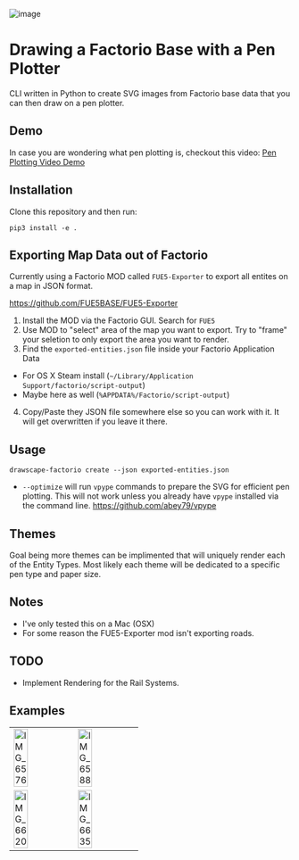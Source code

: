 ![image](https://github.com/user-attachments/assets/864cb82c-6635-427b-becb-f5e34a0d75ef)


# Drawing a Factorio Base with a Pen Plotter
CLI written in Python to create SVG images from Factorio base data that you can then draw on a pen plotter.

## Demo
In case you are wondering what pen plotting is, checkout this video: [Pen Plotting Video Demo](https://www.youtube.com/shorts/DEY43r4u00o)

## Installation

Clone this repository and then run:

```
pip3 install -e .
```

## Exporting Map Data out of Factorio
Currently using a Factorio MOD called `FUE5-Exporter` to export all entites on a map in JSON format. 

https://github.com/FUE5BASE/FUE5-Exporter

1) Install the MOD via the Factorio GUI. Search for `FUE5`
2) Use MOD to "select" area of the map you want to export. Try to "frame" your seletion to only export the area you want to render. 
3) Find the `exported-entities.json` file inside your Factorio Application Data
  - For OS X Steam install (`~/Library/Application Support/factorio/script-output`)
  - Maybe here as well (`%APPDATA%/Factorio/script-output`)
4) Copy/Paste they JSON file somewhere else so you can work with it. It will get overwritten if you leave it there. 

## Usage

```
drawscape-factorio create --json exported-entities.json
```

- `--optimize` will run `vpype` commands to prepare the SVG for efficient pen plotting. This will not work unless you already have `vpype` installed via the command line. https://github.com/abey79/vpype

## Themes
Goal being more themes can be implimented that will uniquely render each of the Entity Types. Most likely each theme will be dedicated to a specific pen type and paper size. 

## Notes
- I've only tested this on a Mac (OSX)
- For some reason the FUE5-Exporter mod isn't exporting roads. 

## TODO
- Implement Rendering for the Rail Systems. 

## Examples
<table>
  <tr>
    <td><a href="https://github.com/user-attachments/assets/dc106066-e577-492f-ab55-cf9106614c2b" target="_blank"><img src="https://github.com/user-attachments/assets/dc106066-e577-492f-ab55-cf9106614c2b" alt="IMG_6576" width="50%"></a></td>
    <td><a href="https://github.com/user-attachments/assets/531cc4e8-3f67-429a-ab2d-f6c93de927ec" target="_blank"><img src="https://github.com/user-attachments/assets/531cc4e8-3f67-429a-ab2d-f6c93de927ec" alt="IMG_6588" width="50%"></a></td>
  </tr>
  <tr>
    <td><a href="https://github.com/user-attachments/assets/36f47d8d-ff88-45b0-9943-ecaa87a545a5" target="_blank"><img src="https://github.com/user-attachments/assets/36f47d8d-ff88-45b0-9943-ecaa87a545a5" alt="IMG_6620" width="50%"></a></td>
    <td><a href="https://github.com/user-attachments/assets/f2324abc-e2d2-4873-a882-350a80342469" target="_blank"><img src="https://github.com/user-attachments/assets/f2324abc-e2d2-4873-a882-350a80342469" alt="IMG_6635" width="50%"></a></td>
  </tr>
</table>
